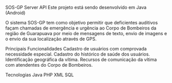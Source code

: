 SOS-GP Server API
Este projeto está sendo desenvolvido em Java (Android)

O sistema SOS-GP tem como objetivo permitir que deficientes auditivos façam chamadas de emergência e urgência ao Corpo de Bombeiros da região de Guarapuava por meio de mensagens de texto, envio de imagens e o envio da sua localização através de GPS.

Principais Funcionalidades
Cadastro de usuários com comprovada necessidade especial.
Cadastro do histórico de saúde dos usuários.
Identificação geográfica da vítima.
Recursos de comunicação da vítima com atendentes do Corpo de Bombeiros.

Tecnologias
Java
PHP
XML
SQL
